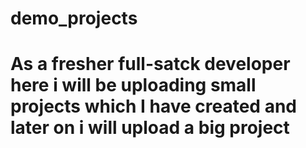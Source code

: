 # demo_projects

# As a fresher full-satck developer here i will be uploading small projects which I have created and later on i will upload a big project
